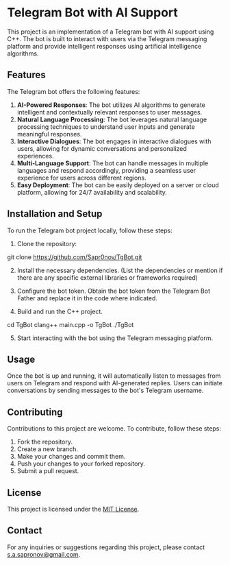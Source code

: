 # Telegram Bot with AI Support

This project is an implementation of a Telegram bot with AI support using C++. The bot is built to interact with users via the Telegram messaging platform and provide intelligent responses using artificial intelligence algorithms.

## Features

The Telegram bot offers the following features:

1. **AI-Powered Responses**: The bot utilizes AI algorithms to generate intelligent and contextually relevant responses to user messages.
2. **Natural Language Processing**: The bot leverages natural language processing techniques to understand user inputs and generate meaningful responses.
3. **Interactive Dialogues**: The bot engages in interactive dialogues with users, allowing for dynamic conversations and personalized experiences.
4. **Multi-Language Support**: The bot can handle messages in multiple languages and respond accordingly, providing a seamless user experience for users across different regions.
5. **Easy Deployment**: The bot can be easily deployed on a server or cloud platform, allowing for 24/7 availability and scalability.

## Installation and Setup

To run the Telegram bot project locally, follow these steps:

1. Clone the repository:


git clone https://github.com/Sapr0nov/TgBot.git


2. Install the necessary dependencies. (List the dependencies or mention if there are any specific external libraries or frameworks required)

3. Configure the bot token. Obtain the bot token from the Telegram Bot Father and replace it in the code where indicated.

4. Build and run the C++ project.


cd TgBot
clang++ main.cpp -o TgBot
./TgBot


5. Start interacting with the bot using the Telegram messaging platform.

## Usage

Once the bot is up and running, it will automatically listen to messages from users on Telegram and respond with AI-generated replies. Users can initiate conversations by sending messages to the bot's Telegram username.

## Contributing

Contributions to this project are welcome. To contribute, follow these steps:

1. Fork the repository.
2. Create a new branch.
3. Make your changes and commit them.
4. Push your changes to your forked repository.
5. Submit a pull request.

## License

This project is licensed under the [MIT License](https://opensource.org/licenses/MIT).

## Contact

For any inquiries or suggestions regarding this project, please contact [s.a.sapronov@gmail.com](mailto:s.a.sapronov@gmail.com).

